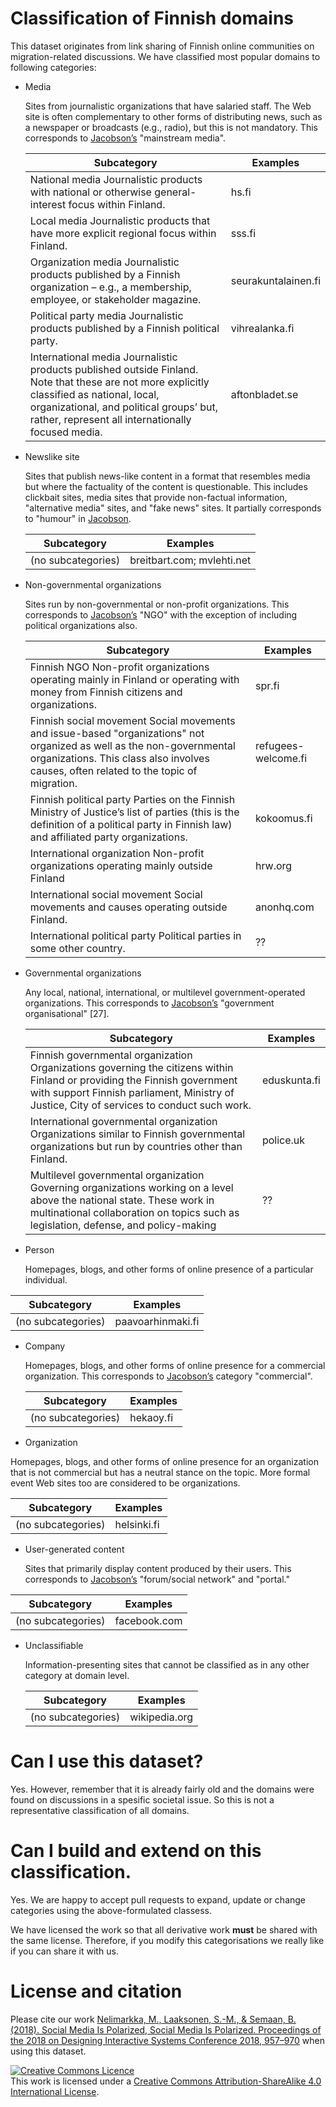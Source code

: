 # Classification of Finnish domains

This dataset originates from link sharing of Finnish online communities on migration-related discussions.
We have classified most popular domains to following categories:

* Media

  Sites from journalistic organizations that have salaried staff. The Web site is often complementary to other forms of distributing news,
  such as a newspaper or broadcasts (e.g., radio), but this is not mandatory.
  This corresponds to [Jacobson’s](http://dx.doi.org/10.1080/1369118X.2015.1064461) "mainstream media".

  | Subcategory | Examples |
  |---|---|
  | National media Journalistic products with national or otherwise general-interest focus within Finland. | hs.fi |
  | Local media Journalistic products that have more explicit regional focus within Finland. | sss.fi |
  | Organization media Journalistic products published by a Finnish organization – e.g., a membership, employee, or stakeholder magazine. | seurakuntalainen.fi |
  | Political party media Journalistic products published by a Finnish political party. | vihrealanka.fi |
  | International media Journalistic products published outside Finland. Note that these are not more explicitly classified as national, local, organizational, and political groups’ but, rather, represent all internationally focused media. | aftonbladet.se |
  
* Newslike site

  Sites that publish news-like content in a format that resembles media but where the factuality of the content is questionable.
  This includes clickbait sites, media sites that provide non-factual information, "alternative media" sites, and "fake news" sites.
  It partially corresponds to "humour" in [Jacobson](http://dx.doi.org/10.1080/1369118X.2015.1064461).
  
  | Subcategory | Examples |
  |---|---|
  | (no subcategories) | breitbart.com; mvlehti.net |
  
* Non-governmental organizations

  Sites run by non-governmental or non-profit organizations.
  This corresponds to [Jacobson’s](http://dx.doi.org/10.1080/1369118X.2015.1064461) "NGO" with the exception of including political organizations also.
  
  | Subcategory | Examples |
  |---|---|
  | Finnish NGO Non-profit organizations operating mainly in Finland or operating with money from Finnish citizens and organizations. | spr.fi |
  | Finnish social movement Social movements and issue-based "organizations" not organized as well as the non-governmental organizations. This class also involves causes, often related to the topic of migration. | refugees-welcome.fi |
  | Finnish political party Parties on the Finnish Ministry of Justice’s list of parties (this is the definition of a political party in Finnish law) and affiliated party organizations. | kokoomus.fi |
  | International organization Non-profit organizations operating mainly outside Finland | hrw.org |
  | International social movement Social movements and causes operating outside Finland. | anonhq.com |
  | International political party Political parties in some other country. | ?? |
  
 * Governmental organizations
 
    Any local, national, international, or multilevel government-operated organizations.
    This corresponds to [Jacobson’s](http://dx.doi.org/10.1080/1369118X.2015.1064461) "government organisational" [27].
    
   | Subcategory | Examples |
   |---|---|   
   | Finnish governmental organization Organizations governing the citizens within Finland or providing the Finnish government with support Finnish parliament, Ministry of Justice, City of services to conduct such work. | eduskunta.fi |
   | International governmental organization Organizations similar to Finnish governmental organizations but run by countries other than Finland. | police.uk |
   | Multilevel governmental organization Governing organizations working on a level above the national state. These work in multinational collaboration on topics such as legislation, defense, and policy-making | ?? |
   
 * Person
 
   Homepages, blogs, and other forms of online presence of a particular individual.
    
  | Subcategory | Examples |
  |---|---|
  | (no subcategories) | paavoarhinmaki.fi |
  
* Company

  Homepages, blogs, and other forms of online presence for a commercial organization.
  This corresponds to [Jacobson’s](http://dx.doi.org/10.1080/1369118X.2015.1064461) category "commercial".

  | Subcategory | Examples |
  |---|---|
  | (no subcategories) | hekaoy.fi |
 
 * Organization
 
 Homepages, blogs, and other forms of online presence for an organization that is not commercial but has a neutral stance on the topic.
 More formal event Web sites too are considered to be organizations.
 
 | Subcategory | Examples |
 |---|---|
 | (no subcategories) | helsinki.fi |
 

* User-generated content
  
  Sites that primarily display content produced by their users.
  This corresponds to [Jacobson’s](http://dx.doi.org/10.1080/1369118X.2015.1064461) "forum/social network" and "portal." 

 | Subcategory | Examples |
 |---|---|
 | (no subcategories) | facebook.com |
 
* Unclassifiable

  Information-presenting sites that cannot be classified as in any other category at domain level.
  
  | Subcategory | Examples |
  |---|---|
  | (no subcategories) | wikipedia.org | 

# Can I use this dataset?

Yes. However, remember that it is already fairly old and the domains were found on discussions in a spesific societal issue.
So this is not a representative classification of all domains.

# Can I build and extend on this classification.

Yes. We are happy to accept pull requests to expand, update or change categories using the above-formulated classess.

We have licensed the work so that all derivative work **must** be shared with the same license.
Therefore, if you modify this categorisations we really like if you can share it with us.

# License and citation

Please cite our work [Nelimarkka, M., Laaksonen, S.-M., & Semaan, B. (2018). Social Media Is Polarized, Social Media Is Polarized. Proceedings of the 2018 on Designing Interactive Systems Conference 2018, 957–970](https://doi.org/10.1145/3196709.3196764) when using this dataset.

<a rel="license" href="http://creativecommons.org/licenses/by-sa/4.0/"><img alt="Creative Commons Licence" style="border-width:0" src="https://i.creativecommons.org/l/by-sa/4.0/88x31.png" /></a><br />This work is licensed under a <a rel="license" href="http://creativecommons.org/licenses/by-sa/4.0/">Creative Commons Attribution-ShareAlike 4.0 International License</a>.
